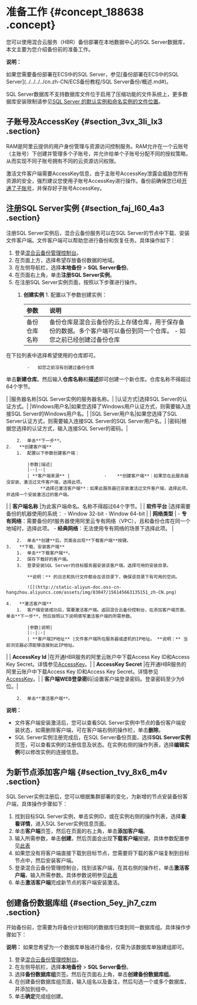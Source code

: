 # 准备工作 {#concept_188638 .concept}

您可以使用混合云服务（HBR）备份部署在本地数据中心的SQL Server数据库，本文主要为您介绍备份前的准备工作。

**说明：** 

如果您需要备份部署在ECS中的SQL Server，参见[备份部署在ECS中的SQL Server](../../../../cn.zh-CN/ECS备份教程/SQL Server备份/概述.md#)。

SQL Server数据库不支持数据库文件位于启用了压缩功能的文件系统上，更多数据库安装限制请参见[SQL Server 的默认实例和命名实例的文件位置](https://docs.microsoft.com/en-us/sql/sql-server/install/file-locations-for-default-and-named-instances-of-sql-server?view=sql-server-2017)。

## 子账号及AccessKey {#section_3vx_3li_lx3 .section}

RAM是阿里云提供的用户身份管理与资源访问控制服务。RAM允许在一个云账号（主账号）下创建并管理多个子账号，并允许给单个子账号分配不同的授权策略，从而实现不同子账号拥有不同的云资源访问权限。

激活文件客户端需要AccessKey信息，由于主账号AccessKey泄露会威胁您所有资源的安全，强烈建议您使用子账号AccessKey进行操作。备份前确保您已经[开通了子账号](../../../../cn.zh-CN/最佳实践/用户权限管理.md)，并保存好子账号AccessKey。

## 注册SQL Server实例 {#section_faj_l60_4a3 .section}

注册SQL Server实例后，混合云备份服务可以在SQL Server的节点中下载、安装文件客户端。文件客户端可以帮助您进行备份和恢复任务。具体操作如下：

1.  登录[混合云备份管理控制台](https://hbr.console.aliyun.com)。
2.  在页面上方，选择希望存放备份数据的地域。
3.  在左侧导航栏，选择**本地备份** \> **SQL Server备份**。
4.  在页面右上角，单击**注册SQL Server实例**。
5.  在注册SQL Server实例页面，按照以下步骤进行操作。
    1.   **创建实例** 
        1.  配置以下参数创建实例：

            |参数|说明|
            |:-|:-|
            |备份仓库名称|备份仓库是混合云备份的云上存储仓库，用于保存备份的数据。多个客户端可以备份到同一个仓库。             -   如您之前已经创建过备份仓库

在下拉列表中选择希望使用的仓库即可。

            -   如您之前没有创建过备份仓库

单击**新建仓库**。然后输入**仓库名称**和**描述**即可创建一个新仓库。仓库名称不得超过64个字节。

 |
            |服务器名称|SQL Server实例的服务器名称。|
            |认证方式|选择SQL Server的认证方式。|
            |Windows用户名|如果您选择了Windows用户认证方式，则需要输入连接SQL Server的Windows用户名。|
            |SQL Server用户名|如果您选择了SQL Server认证方式，则需要输入连接SQL Server的SQL Server用户名。|
            |密码|根据您选择的认证方式，输入连接SQL Server的密码。|

        2.  单击**下一步**。
    2.   **创建客户端** 
        1.  配置以下参数创建客户端：

            |参数|描述|
            |--|--|
            | **客户端来源** |             -    **创建客户端**：如果您在此服务器没安装、激活过文件客户端，选择此项。
            -    **选择已激活客户端**：如果此服务器已安装激活过文件客户端，选择此项，并选择一个安装激活过的客户端。
 |
            | **客户端名称** |为此客户端命名。名称不得超过64个字节。|
            | **软件平台** |选择需要备份的机器使用的系统：             -   Window 32-bit
            -   Window 64-bit
 |
            | **网络类型** |             -    **专有网络**：需要备份的f服务器使用阿里云专有网络（VPC），且和备份仓库在同一个地域时，选择此项。
            -    **经典网络**：无法使用专有网络的场景下选择此项。
 |

        2.  单击**创建**后，页面会出现**下载客户端**按键。
    3.   **下载、安装客户端** 
        1.  单击**下载客户端**。
        2.  保存下载好的客户端。
        3.  登录安装SQL Server的目标服务器安装该客户端，选择可用的安装目录。

            **说明：** 的日志和执行文件都会在该目录下，确保该目录下有可用的空间。

            ![](http://static-aliyun-doc.oss-cn-hangzhou.aliyuncs.com/assets/img/83047/156145663135151_zh-CN.png)

    4.   **激活客户端** 
        1.  客户端安装成功后，需要激活客户端。返回混合云备份控制台，在添加客户端页面，单击**下一步**，然后按照以下说明填写激活客户端的所需参数。

            |参数|说明|
            |:-|:-|
            | **客户端IP地址** |文件客户端所在服务器或虚机的IP地址。 **说明：** 当前浏览器必须能够连接到此IP地址。

 |
            | **AccessKey Id** |在开通HBR服务的阿里云账户中下载Access Key ID和Access Key Secret。详情参见[AccessKey](../../../../cn.zh-CN/常见问题/一般性问题/RAM用户如何获取AccessKey.md)。|
            | **AccessKey Secret** |在开通HBR服务的阿里云账户中下载Access Key ID和Access Key Secret。详情参见[AccessKey](../../../../cn.zh-CN/常见问题/一般性问题/RAM用户如何获取AccessKey.md)。|
            | **客户端WEB登录密**码|设置客户端登录密码。登录密码至少为6位。|

        2.  单击**激活客户端**。

**说明：** 

-   文件客户端安装激活后，您可以查看SQL Server实例中节点的备份客户端安装状态，如需删除客户端，可在客户端右侧的操作栏，单击**删除**。
-   SQL Server实例注册完成后，在SQL Server备份页面，选择**SQL Server实例**页签，可以查看实例的注册信息及状态。在实例右侧的操作列表，选择**编辑实例**可以修改实例的连接信息。

## 为新节点添加客户端 {#section_tvy_8x6_m4v .section}

SQL Server实例注册后，您可以根据集群部署的变化，为新增的节点安装备份客户端，具体操作步骤如下：

1.  找到目标SQL Server实例，单击实例ID，或在实例右侧的操作列表，选择**查看详情**，进入SQL Server实例信息页面。
2.  单击**客户端**页签，然后在页面的右上角，单击**添加客户端**。
3.  输入所需参数，单击**创建**，然后页面会出现**下载客户端**按键。具体参数配置参见[此表](#li_yr7_wuq_28x) 
4.  如果您没有将客户端直接下载到目标节点，您需要将下载的客户端复制到目标节点中，然后安装客户端。
5.  登录混合云备份管理控制台，找到该客户端，在其右侧的操作栏，单击**激活客户端**，输入所需参数。具体参数说明参见[此表](#table_iun_vpz_iuy) 
6.  单击**激活客户端**完成新节点的客户端安装激活。

## 创建备份数据库组 {#section_5ey_jh7_czm .section}

开始备份前，您需要为将备份计划相同的数据库归类到同一数据库组。具体操作步骤如下：

**说明：** 如果您希望为一个数据库单独进行备份，仅需为该数据库单独建组即可。

1.  登录[混合云备份管理控制台](https://hbr.console.aliyun.com)。
2.  在左侧导航栏，选择**本地备份** \> **SQL Server备份**。
3.  选择**备份数据库组**页签。然后在页面右上角，单击**创建备份数据库组**。
4.  在创建备份数据库组页面，输入组名以及备注，然后勾选一个或多个数据库，并添加到组中。
5.  单击**确定**完成组创建。


